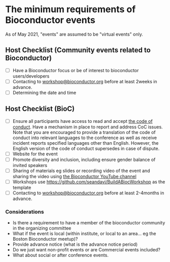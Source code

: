 # The minimum requirements of Bioconductor events

As of May 2021, "events" are assumed to be "virtual events" only.


## Host Checklist (Community events related to Bioconductor)

- [ ] Have a Bioconductor focus or be of interest to bioconductor users/developers
- [ ] Contacting to workshop@bioconductor.org before at least 2weeks in advance.
- [ ] Determining the date and time

## Host Checklist (BioC)

- [ ] Ensure all participants have access to read and accept [the code of conduct](http://bioconductor.org/about/code-of-conduct/). Have a mechanism in place to report and address CoC issues. Note that you are encouraged to provide a translation of the code of conduct into relevant languages to the conference as well as receive incident reports specified languages other than English. However, the English version of the code of conduct supersedes in case of dispute. 
- [ ] Website for the event
- [ ]  Promote diversity and inclusion, including ensure gender balance of invited speakers
- [ ] Sharing of materials eg slides or recording video of the event and sharing the video using [the Bioconductor YouTube channel](https://www.youtube.com/user/bioconductor)
- [ ] Workshops use https://github.com/seandavi/BuildABiocWorkshop as the template
- [ ] Contacting to workshop@bioconductor.org before at least 2-4months in advance.

### Considerations

- Is there a requirement to have a member of the bioconductor community in the organizing committee
- What if the event is local (within institute, or local to an area... eg the Boston Bioconductor meetup)?
- Provide advance notice (what is the advance notice period)
- Do we just want non-profit events or are Commercial events included?
- What about social or after conference events.
